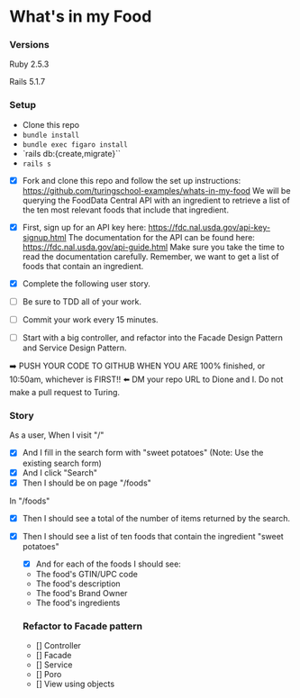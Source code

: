 # What's in my Food

### Versions

Ruby 2.5.3

Rails 5.1.7

### Setup

- Clone this repo
- `bundle install`
- `bundle exec figaro install`
- `rails db:{create,migrate}``
- `rails s`

- [x] Fork and clone this repo and follow the set up instructions: https://github.com/turingschool-examples/whats-in-my-food
We will be querying the FoodData Central API with an ingredient to retrieve a list of the ten most relevant foods that include that ingredient.

- [x] First, sign up for an API key here: https://fdc.nal.usda.gov/api-key-signup.html
The documentation for the API can be found here: https://fdc.nal.usda.gov/api-guide.html
Make sure you take the time to read the documentation carefully. Remember, we want to get a list of foods that contain an ingredient.

- [x] Complete the following user story. 
- [ ] Be sure to TDD all of your work. 
- [ ] Commit your work every 15 minutes. 
- [ ] Start with a big controller, and refactor into the Facade Design Pattern and Service Design Pattern.

:arrow_right: PUSH YOUR CODE TO GITHUB WHEN YOU ARE 100% finished, or 10:50am, whichever is FIRST!! :arrow_left:
DM your repo URL to Dione and I. Do not make a pull request to Turing.

### Story

As a user,
When I visit "/"
  - [x] And I fill in the search form with "sweet potatoes" (Note: Use the existing search form)
  - [x]    And I click "Search"
  - [x]    Then I should be on page "/foods"

In "/foods"
- [x] Then I should see a total of the number of items returned by the search.
- [x] Then I should see a list of ten foods that contain the ingredient "sweet potatoes"
  - [x] And for each of the foods I should see:
  - The food's GTIN/UPC code
  - The food's description
  - The food's Brand Owner
  - The food's ingredients

  ### Refactor to Facade pattern
  - [] Controller
  - [] Facade
  - [] Service
  - [] Poro
  - [] View using objects